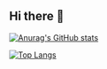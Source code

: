 ## Hi there 👋


[![Anurag's GitHub stats](https://github-readme-stats.vercel.app/api?username=marjunstudio)](https://github.com/anuraghazra/github-readme-stats)

[![Top Langs](https://github-readme-stats.vercel.app/api/top-langs/?username=amarjunstudio&layout=donut)](https://github.com/anuraghazra/github-readme-stats)

<!--
**marjunstudio/marjunstudio** is a ✨ _special_ ✨ repository because its `README.md` (this file) appears on your GitHub profile.

Here are some ideas to get you started:

- 🔭 I’m currently working on ...
- 🌱 I’m currently learning ...
- 👯 I’m looking to collaborate on ...
- 🤔 I’m looking for help with ...
- 💬 Ask me about ...
- 📫 How to reach me: ...
- 😄 Pronouns: ...
- ⚡ Fun fact: ...
-->
